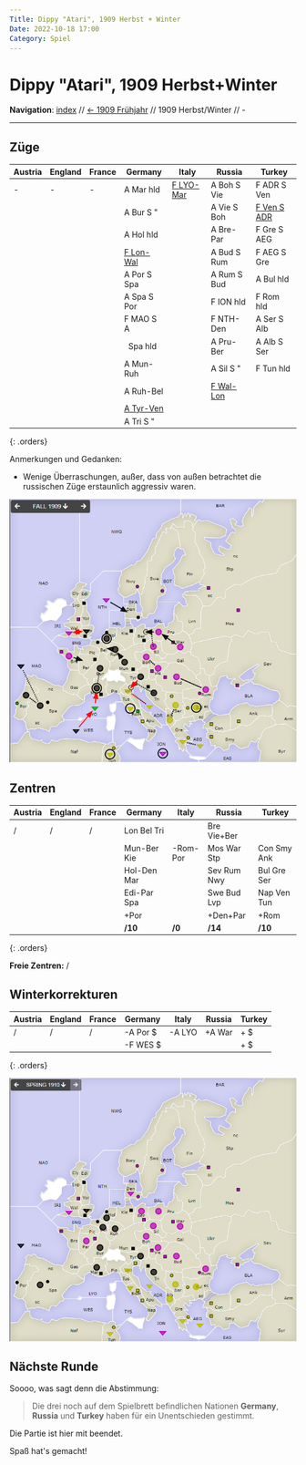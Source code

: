 ```yaml
---
Title: Dippy "Atari", 1909 Herbst + Winter
Date: 2022-10-18 17:00
Category: Spiel
---
```


# Dippy "Atari", 1909 Herbst+Winter

**Navigation**: [index](index.md) // [<- 1909 Frühjahr](dippy-a1909f.md) // 1909 Herbst/Winter //  - 

---

## Züge

| Austria | England | France | Germany          | Italy            | Russia           | Turkey            |
|---------|---------|--------|------------------|------------------|------------------|-------------------|
| -       | -       | -      | A Mar hld        | <u>F LYO-Mar</u> | A Boh S Vie      | F ADR S Ven       |
|         |         |        | A Bur S "        |                  | A Vie S Boh      | <u>F Ven S ADR<u> |
|         |         |        | A Hol hld        |                  | A Bre-Par        | F Gre S AEG       |
|         |         |        | <u>F Lon-Wal</u> |                  | A Bud S Rum      | F AEG S Gre       |
|         |         |        | A Por S Spa      |                  | A Rum S Bud      | A Bul hld         |
|         |         |        | A Spa S Por      |                  | F ION hld        | F Rom hld         |
|         |         |        | F MAO S A        |                  | F NTH-Den        | A Ser S Alb       |
|         |         |        | &nbsp; Spa hld   |                  | A Pru-Ber        | A Alb S Ser       |
|         |         |        | A Mun-Ruh        |                  | A Sil S "        | F Tun hld         |
|         |         |        | A Ruh-Bel        |                  | <u>F Wal-Lon</u> |                   |
|         |         |        | <u>A Tyr-Ven</u> |                  |                  |                   |
|         |         |        | A Tri S "        |                  |                  |                   |
{: .orders}

Anmerkungen und Gedanken: 

* Wenige Überraschungen, außer, dass von außen betrachtet die russischen Züge erstaunlich aggressiv waren.

![Züge](images/a1909h-1.png)


## Zentren

| Austria | England | France | Germany     | Italy    | Russia      | Turkey      |
|---------|---------|--------|-------------|----------|-------------|-------------|
| /       | /       | /      | Lon Bel Tri |          | Bre Vie+Ber |             |
|         |         |        | Mun-Ber Kie | -Rom-Por | Mos War Stp | Con Smy Ank |
|         |         |        | Hol-Den Mar |          | Sev Rum Nwy | Bul Gre Ser |
|         |         |        | Edi-Par Spa |          | Swe Bud Lvp | Nap Ven Tun |
|         |         |        | +Por        |          | +Den+Par    | +Rom        |
|         |         |        | **/10**     | **/0**   | **/14**     | **/10**     |
{: .orders}

**Freie Zentren:** 
/

## Winterkorrekturen


| Austria     | England | France | Germany  | Italy  | Russia | Turkey |
|-------------|---------|--------|----------|--------|--------|--------|
| /           | /       | /      | -A Por $ | -A LYO | +A War | + $    |
|             |         |        | -F WES $ |        |        | + $    |
{: .orders}

![Neue Situation](images/a1909h-2.png)

## Nächste Runde

Soooo, was sagt denn die Abstimmung: 

> Die drei noch auf dem Spielbrett befindlichen Nationen
> **Germany**, **Russia** und **Turkey** haben für ein
> Unentschieden gestimmt. 

Die Partie ist hier mit beendet.

Spaß hat's gemacht!
